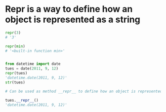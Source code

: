 # Repr is a way to define how an object is represented as a string

```python
repr(3)
# '3'

repr(min)
# '<built-in function min>'


from datetime import date
tues = date(2011, 9, 12)
repr(tues)
'datetime.date(2011, 9, 12)'
str(tues)

# Can be used as method __repr__ to define how an object is represented as a string

tues.__repr__()
'datetime.date(2011, 9, 12)'


```

